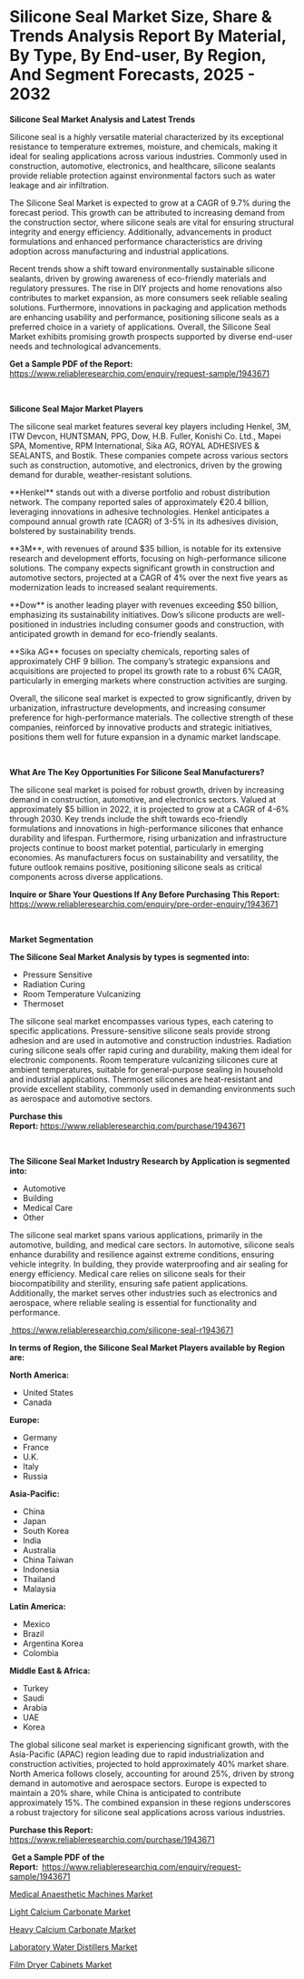 <p><h1>Silicone Seal Market Size, Share & Trends Analysis Report By Material, By Type, By End-user, By Region, And Segment Forecasts, 2025 - 2032</h1></p><p><strong>Silicone Seal Market Analysis and Latest Trends</strong></p>
<p><p>Silicone seal is a highly versatile material characterized by its exceptional resistance to temperature extremes, moisture, and chemicals, making it ideal for sealing applications across various industries. Commonly used in construction, automotive, electronics, and healthcare, silicone sealants provide reliable protection against environmental factors such as water leakage and air infiltration. </p><p>The Silicone Seal Market is expected to grow at a CAGR of 9.7% during the forecast period. This growth can be attributed to increasing demand from the construction sector, where silicone seals are vital for ensuring structural integrity and energy efficiency. Additionally, advancements in product formulations and enhanced performance characteristics are driving adoption across manufacturing and industrial applications. </p><p>Recent trends show a shift toward environmentally sustainable silicone sealants, driven by growing awareness of eco-friendly materials and regulatory pressures. The rise in DIY projects and home renovations also contributes to market expansion, as more consumers seek reliable sealing solutions. Furthermore, innovations in packaging and application methods are enhancing usability and performance, positioning silicone seals as a preferred choice in a variety of applications. Overall, the Silicone Seal Market exhibits promising growth prospects supported by diverse end-user needs and technological advancements.</p></p>
<p><strong>Get a Sample PDF of the Report:&nbsp;</strong> <a href="https://www.reliableresearchiq.com/enquiry/request-sample/1943671?utm_campaign=114&utm_medium=2&utm_source=Github&utm_content=ia&utm_term=31012025&utm_id=silicone-seal">https://www.reliableresearchiq.com/enquiry/request-sample/1943671</a></p>
<p>&nbsp;</p>
<p><strong>Silicone Seal Major Market Players</strong></p>
<p><p>The silicone seal market features several key players including Henkel, 3M, ITW Devcon, HUNTSMAN, PPG, Dow, H.B. Fuller, Konishi Co. Ltd., Mapei SPA, Momentive, RPM International, Sika AG, ROYAL ADHESIVES & SEALANTS, and Bostik. These companies compete across various sectors such as construction, automotive, and electronics, driven by the growing demand for durable, weather-resistant solutions.</p><p>**Henkel** stands out with a diverse portfolio and robust distribution network. The company reported sales of approximately €20.4 billion, leveraging innovations in adhesive technologies. Henkel anticipates a compound annual growth rate (CAGR) of 3-5% in its adhesives division, bolstered by sustainability trends.</p><p>**3M**, with revenues of around $35 billion, is notable for its extensive research and development efforts, focusing on high-performance silicone solutions. The company expects significant growth in construction and automotive sectors, projected at a CAGR of 4% over the next five years as modernization leads to increased sealant requirements.</p><p>**Dow** is another leading player with revenues exceeding $50 billion, emphasizing its sustainability initiatives. Dow’s silicone products are well-positioned in industries including consumer goods and construction, with anticipated growth in demand for eco-friendly sealants.</p><p>**Sika AG** focuses on specialty chemicals, reporting sales of approximately CHF 9 billion. The company’s strategic expansions and acquisitions are projected to propel its growth rate to a robust 6% CAGR, particularly in emerging markets where construction activities are surging.</p><p>Overall, the silicone seal market is expected to grow significantly, driven by urbanization, infrastructure developments, and increasing consumer preference for high-performance materials. The collective strength of these companies, reinforced by innovative products and strategic initiatives, positions them well for future expansion in a dynamic market landscape.</p></p>
<p>&nbsp;</p>
<p><strong>What Are The Key Opportunities For Silicone Seal Manufacturers?</strong></p>
<p><p>The silicone seal market is poised for robust growth, driven by increasing demand in construction, automotive, and electronics sectors. Valued at approximately $5 billion in 2022, it is projected to grow at a CAGR of 4-6% through 2030. Key trends include the shift towards eco-friendly formulations and innovations in high-performance silicones that enhance durability and lifespan. Furthermore, rising urbanization and infrastructure projects continue to boost market potential, particularly in emerging economies. As manufacturers focus on sustainability and versatility, the future outlook remains positive, positioning silicone seals as critical components across diverse applications.</p></p>
<p><strong>Inquire or Share Your Questions If Any Before Purchasing This Report:</strong> <a href="https://www.reliableresearchiq.com/enquiry/pre-order-enquiry/1943671?utm_campaign=114&utm_medium=2&utm_source=Github&utm_content=ia&utm_term=31012025&utm_id=silicone-seal">https://www.reliableresearchiq.com/enquiry/pre-order-enquiry/1943671</a></p>
<p>&nbsp;</p>
<p><strong>Market Segmentation</strong></p>
<p><strong>The Silicone Seal Market Analysis by types is segmented into:</strong></p>
<p><ul><li>Pressure Sensitive</li><li>Radiation Curing</li><li>Room Temperature Vulcanizing</li><li>Thermoset</li></ul></p>
<p><p>The silicone seal market encompasses various types, each catering to specific applications. Pressure-sensitive silicone seals provide strong adhesion and are used in automotive and construction industries. Radiation curing silicone seals offer rapid curing and durability, making them ideal for electronic components. Room temperature vulcanizing silicones cure at ambient temperatures, suitable for general-purpose sealing in household and industrial applications. Thermoset silicones are heat-resistant and provide excellent stability, commonly used in demanding environments such as aerospace and automotive sectors.</p></p>
<p><strong>Purchase this Report:&nbsp;</strong><a href="https://www.reliableresearchiq.com/purchase/1943671?utm_campaign=114&utm_medium=2&utm_source=Github&utm_content=ia&utm_term=31012025&utm_id=silicone-seal">https://www.reliableresearchiq.com/purchase/1943671</a></p>
<p>&nbsp;</p>
<p><strong>The Silicone Seal Market Industry Research by Application is segmented into:</strong></p>
<p><ul><li>Automotive</li><li>Building</li><li>Medical Care</li><li>Other</li></ul></p>
<p><p>The silicone seal market spans various applications, primarily in the automotive, building, and medical care sectors. In automotive, silicone seals enhance durability and resilience against extreme conditions, ensuring vehicle integrity. In building, they provide waterproofing and air sealing for energy efficiency. Medical care relies on silicone seals for their biocompatibility and sterility, ensuring safe patient applications. Additionally, the market serves other industries such as electronics and aerospace, where reliable sealing is essential for functionality and performance.</p></p>
<p><a href="https://www.reliableresearchiq.com/silicone-seal-r1943671?utm_campaign=114&utm_medium=2&utm_source=Github&utm_content=ia&utm_term=31012025&utm_id=silicone-seal">&nbsp;https://www.reliableresearchiq.com/silicone-seal-r1943671</a></p>
<p><strong>In terms of Region, the Silicone Seal Market Players available by Region are:</strong></p>
<p>
    <p> <strong> North America: </strong>
        <ul>
            <li>United States</li>
            <li>Canada</li>
        </ul>
        </p> 
    <p> <strong> Europe: </strong>
        <ul>
            <li>Germany</li>
            <li>France</li>
            <li>U.K.</li>
            <li>Italy</li>
            <li>Russia</li>
        </ul>
        </p> 
    <p> <strong> Asia-Pacific: </strong>
        <ul>
            <li>China</li>
            <li>Japan</li>
            <li>South Korea</li>
            <li>India</li>
            <li>Australia</li>
            <li>China Taiwan</li>
            <li>Indonesia</li>
            <li>Thailand</li>
            <li>Malaysia</li>
        </ul>
        </p> 
    <p> <strong> Latin America: </strong>
        <ul>
            <li>Mexico</li>
            <li>Brazil</li>
            <li>Argentina Korea</li>
            <li>Colombia</li>
        </ul>
        </p> 
    <p> <strong> Middle East & Africa: </strong>
        <ul>
            <li>Turkey</li>
            <li>Saudi</li>
            <li>Arabia</li>
            <li>UAE</li>
            <li>Korea</li>
        </ul>
    </p>
    </p>
<p><p>The global silicone seal market is experiencing significant growth, with the Asia-Pacific (APAC) region leading due to rapid industrialization and construction activities, projected to hold approximately 40% market share. North America follows closely, accounting for around 25%, driven by strong demand in automotive and aerospace sectors. Europe is expected to maintain a 20% share, while China is anticipated to contribute approximately 15%. The combined expansion in these regions underscores a robust trajectory for silicone seal applications across various industries.</p></p>
<p><strong>Purchase this Report: </strong><a href="https://www.reliableresearchiq.com/purchase/1943671?utm_campaign=114&utm_medium=2&utm_source=Github&utm_content=ia&utm_term=31012025&utm_id=silicone-seal">https://www.reliableresearchiq.com/purchase/1943671</a></p>
<p>&nbsp;<strong>Get a Sample PDF of the Report:&nbsp;&nbsp;</strong><a href="https://www.reliableresearchiq.com/enquiry/request-sample/1943671?utm_campaign=114&utm_medium=2&utm_source=Github&utm_content=ia&utm_term=31012025&utm_id=silicone-seal">https://www.reliableresearchiq.com/enquiry/request-sample/1943671</a></p>
<p><strong></strong></p>
<p><p><a href="https://www.linkedin.com/pulse/medical-anaesthetic-machines-market-size-growth-expected-ut0gf?utm_campaign=114&utm_medium=2&utm_source=Github&utm_content=ia&utm_term=31012025&utm_id=silicone-seal">Medical Anaesthetic Machines Market</a></p><p><a href="https://github.com/zupankocka/Market-Research-Report-List-1/blob/main/light-calcium-carbonate-market.md?utm_campaign=114&utm_medium=2&utm_source=Github&utm_content=ia&utm_term=31012025&utm_id=silicone-seal">Light Calcium Carbonate Market</a></p><p><a href="https://github.com/crooneinis80/Market-Research-Report-List-1/blob/main/heavy-calcium-carbonate-market.md?utm_campaign=114&utm_medium=2&utm_source=Github&utm_content=ia&utm_term=31012025&utm_id=silicone-seal">Heavy Calcium Carbonate Market</a></p><p><a href="https://www.linkedin.com/pulse/detailed-laboratory-water-distillers-market-study-92-cagr-bb4df?utm_campaign=114&utm_medium=2&utm_source=Github&utm_content=ia&utm_term=31012025&utm_id=silicone-seal">Laboratory Water Distillers Market</a></p><p><a href="https://www.linkedin.com/pulse/forecasting-growth-film-dryer-cabinets-market-2025-2032-7mpxe?utm_campaign=114&utm_medium=2&utm_source=Github&utm_content=ia&utm_term=31012025&utm_id=silicone-seal">Film Dryer Cabinets Market</a></p></p>